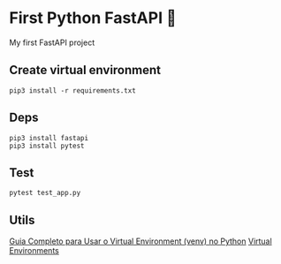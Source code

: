 # First Python FastAPI 🚀
My first FastAPI project

## Create virtual environment
```
pip3 install -r requirements.txt
```

## Deps
```
pip3 install fastapi
pip3 install pytest
```

## Test
```
pytest test_app.py
```

## Utils
[Guia Completo para Usar o Virtual Environment (venv) no Python](https://dev.to/franciscojdsjr/guia-completo-para-usar-o-virtual-environment-venv-no-python-57bo)
[Virtual Environments](https://fastapi.tiangolo.com/virtual-environments/#check-the-virtual-environment-is-active)
